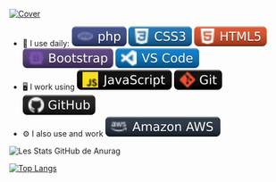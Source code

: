 [![Cover](https://raw.githubusercontent.com/Arnaud-Lyard/Arnaud-Lyard/main/Animation.gif)](https://arnaud-info.fr)


- :rocket: I use daily: ![Cover](https://github.com/Arnaud-Lyard/Arnaud-Lyard/blob/main/img/php.svg) ![Cover](https://github.com/Arnaud-Lyard/Arnaud-Lyard/blob/main/img/css3.svg) ![cover](https://github.com/Arnaud-Lyard/Arnaud-Lyard/blob/main/img/html5.svg) ![Cover](https://github.com/Arnaud-Lyard/Arnaud-Lyard/blob/main/img/bootstrap.svg) ![cover](https://github.com/Arnaud-Lyard/Arnaud-Lyard/blob/main/img/vscode.svg)
- :desktop_computer: I work using ![cover](https://github.com/Arnaud-Lyard/Arnaud-Lyard/blob/main/img/javascript.svg) ![cover](https://github.com/Arnaud-Lyard/Arnaud-Lyard/blob/main/img/git.svg) ![cover](https://github.com/Arnaud-Lyard/Arnaud-Lyard/blob/main/img/github.svg)
- :gear: I also use and work ![Cover](https://github.com/Arnaud-Lyard/Arnaud-Lyard/blob/main/img/aws.svg)

![Les Stats GitHub de Anurag](https://github-readme-stats.vercel.app/api?username=Arnaud-Lyard&show_icons=true&theme=tokyonight)

[![Top Langs](https://github-readme-stats.vercel.app/api/top-langs/?username=Arnaud-Lyard&layout=compact)](https://github.com/anuraghazra/github-readme-stats)
